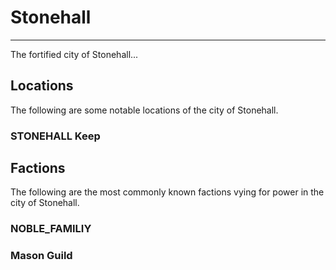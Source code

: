 # Stonehall
___
The fortified city of Stonehall...

## Locations
The following are some notable locations of the city of Stonehall.

### STONEHALL Keep


## Factions
The following are the most commonly known factions vying for power in the city of Stonehall.

### NOBLE_FAMILIY

### Mason Guild